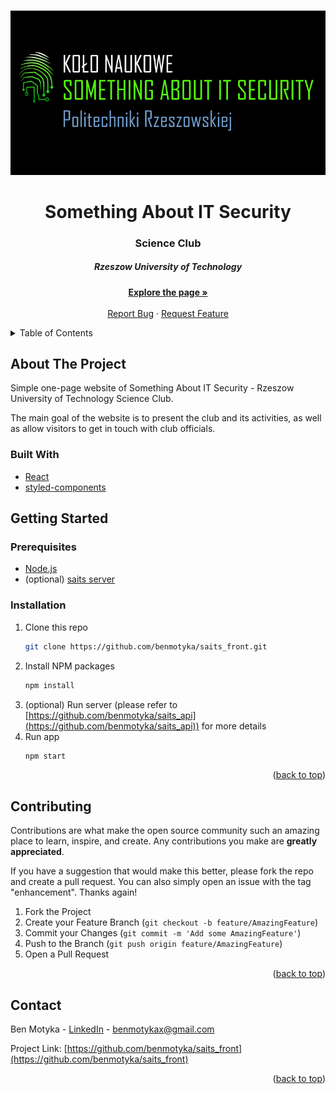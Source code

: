 <a name="readme-top"></a>

<br />
<div align="center">
  <a href="https://github.com/benmotyka/saits_front">
    <img src="readme/banner.png" alt="Banner">
  </a>
  <h1 align="center">Something About IT Security</h1>
  <h3 align="center">Science Club</h3>
  <h5 align="center">Rzeszow University of Technology</h5>
  <p align="center">
    <a href="https://saits.prz.edu.pl"><strong>Explore the page »</strong></a>
    <br />
    <br />
    <a href="https://github.com/benmotyka/saits_front/issues">Report Bug</a>
    ·
    <a href="https://github.com/benmotyka/saits_front/issues">Request Feature</a>
  </p>
</div>

<!-- TABLE OF CONTENTS -->
<details>
  <summary>Table of Contents</summary>
  <ol>
    <li>
      <a href="#about-the-project">About The Project</a>
      <ul>
        <li><a href="#built-with">Built With</a></li>
      </ul>
    </li>
    <li>
      <a href="#getting-started">Getting Started</a>
      <ul>
        <li><a href="#prerequisites">Prerequisites</a></li>
        <li><a href="#installation">Installation</a></li>
      </ul>
    </li>
    <li><a href="#contributing">Contributing</a></li>
    <li><a href="#contact">Contact</a></li>
  </ol>
</details>

<!-- ABOUT THE PROJECT -->

## About The Project

Simple one-page website of Something About IT Security - Rzeszow University of Technology Science Club. 

The main goal of the website is to present the club and its activities, as well as allow visitors to get in touch with club officials.
### Built With

- [React](https://reactjs.org/)
- [styled-components](https://styled-components.com/)

<!-- GETTING STARTED -->

## Getting Started

### Prerequisites

- [Node.js](https://nodejs.org/en/download/)
- (optional) [saits server](https://github.com/benmotyka/saits_api)

### Installation

1. Clone this repo
   ```sh
   git clone https://github.com/benmotyka/saits_front.git
   ```
2. Install NPM packages
   ```sh
   npm install
   ```
3. (optional) Run server (please refer to [https://github.com/benmotyka/saits_api](https://github.com/benmotyka/saits_api)) for more details
4. Run app
   ```sh
   npm start
   ```

<p align="right">(<a href="#readme-top">back to top</a>)</p>

<!-- CONTRIBUTING -->

## Contributing

Contributions are what make the open source community such an amazing place to learn, inspire, and create. Any contributions you make are **greatly appreciated**.

If you have a suggestion that would make this better, please fork the repo and create a pull request. You can also simply open an issue with the tag "enhancement".
Thanks again!

1. Fork the Project
2. Create your Feature Branch (`git checkout -b feature/AmazingFeature`)
3. Commit your Changes (`git commit -m 'Add some AmazingFeature'`)
4. Push to the Branch (`git push origin feature/AmazingFeature`)
5. Open a Pull Request

<p align="right">(<a href="#readme-top">back to top</a>)</p>

## Contact

Ben Motyka - [LinkedIn](https://www.linkedin.com/in/ben-motyka-97a729240/) - benmotykax@gmail.com

Project Link: [https://github.com/benmotyka/saits_front](https://github.com/benmotyka/saits_front)

<p align="right">(<a href="#readme-top">back to top</a>)</p>
